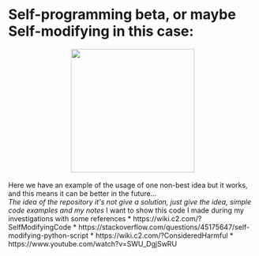 # Self-programming beta, or maybe Self-modifying in this case:
<div style="text-align:center">
  <img src="https://github.com/Kuper-xx/Self-programming-beta/assets/44248472/7a6a5a90-6075-4254-aeb7-c3626df1679b" width="250" height="250" />
</div>
<br>
Here we have an example of the usage of one non-best idea but it works, and this means it can be better in the future...
<br>
<i>The idea of the repository it's not give a solution, just give the idea, simple code examples and my notes</i>
I want to show this code I made during my investigations with some references
* https://wiki.c2.com/?SelfModifyingCode
* https://stackoverflow.com/questions/45175647/self-modifying-python-script
* https://wiki.c2.com/?ConsideredHarmful
* https://www.youtube.com/watch?v=SWU_DgjSwRU
